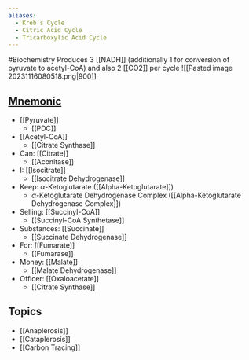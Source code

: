 ```yaml
---
aliases:
  - Kreb's Cycle
  - Citric Acid Cycle
  - Tricarboxylic Acid Cycle
---
```

#Biochemistry
Produces 3 [[NADH]] (additionally 1 for conversion of pyruvate to acetyl-CoA) and also 2 [[CO2]] per cycle
![[Pasted image 20231116080518.png|900]]
## [Mnemonic](https://www.youtube.com/watch?v=RnL71vnCMCY)
* [[Pyruvate]]
	* [[PDC]]
* [[Acetyl-CoA]]
	* [[Citrate Synthase]]
* Can: [[Citrate]]
	* [[Aconitase]]
* I: [[Isocitrate]]
	* [[Isocitrate Dehydrogenase]]
* Keep: $\displaystyle \alpha$-Ketoglutarate ([[Alpha-Ketoglutarate]])
	* $\displaystyle \alpha$-Ketoglutarate Dehydrogenase Complex ([[Alpha-Ketoglutarate Dehydrogenase Complex]])
* Selling: [[Succinyl-CoA]]
	* [[Succinyl-CoA Synthetase]]
* Substances: [[Succinate]]
	* [[Succinate Dehydrogenase]]
* For: [[Fumarate]]
	* [[Fumarase]]
* Money: [[Malate]]
	* [[Malate Dehydrogenase]]
* Officer: [[Oxaloacetate]]
	* [[Citrate Synthase]]
## Topics
* [[Anaplerosis]]
* [[Cataplerosis]]
* [[Carbon Tracing]]